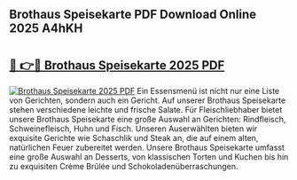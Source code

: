 ## Brothaus Speisekarte PDF Download Online 2025 A4hKH

# <h2><a href="http://gcalqr.nevu.top/?p=Brothaus+Speisekarte">🔗 👉🔴 Brothaus Speisekarte 2025 PDF</a></h2>

[![Brothaus Speisekarte 2025 PDF](https://i.imgur.com/dBaPXMq.png)](http://gcalqr.nevu.top/?p=Brothaus+Speisekarte)
Ein Essensmenü ist nicht nur eine Liste von Gerichten, sondern auch ein Gericht. Auf unserer Brothaus Speisekarte stehen verschiedene leichte und frische Salate. Für Fleischliebhaber bietet unsere Brothaus Speisekarte eine große Auswahl an Gerichten: Rindfleisch, Schweinefleisch, Huhn und Fisch. Unseren Auserwählten bieten wir exquisite Gerichte wie Schaschlik und Steak an, die auf einem alten, natürlichen Feuer zubereitet werden. Unsere Brothaus Speisekarte umfasst eine große Auswahl an Desserts, von klassischen Torten und Kuchen bis hin zu exquisiten Crème Brûlée und Schokoladenüberraschungen.
